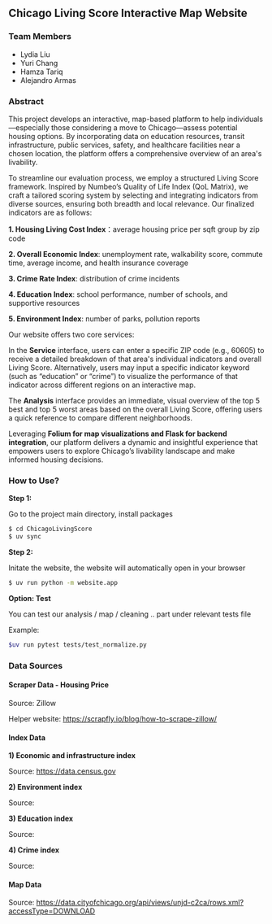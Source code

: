 ## Chicago Living Score Interactive Map Website


### Team Members

- Lydia Liu
- Yuri Chang
- Hamza Tariq
- Alejandro Armas


### Abstract
This project develops an interactive, map-based platform to help individuals—especially those considering a move to Chicago—assess potential housing options. By incorporating data on education resources, transit infrastructure, public services, safety, and healthcare facilities near a chosen location, the platform offers a comprehensive overview of an area's livability.

To streamline our evaluation process, we employ a structured Living Score framework. Inspired by Numbeo’s Quality of Life Index (QoL Matrix), we craft a tailored scoring system by selecting and integrating indicators from diverse sources, ensuring both breadth and local relevance. Our finalized indicators are as follows:

**1. Housing Living Cost Index**：average housing price per sqft group by zip code

**2. Overall Economic Index**: unemployment rate, walkability score, commute time, average income, and health insurance coverage

**3. Crime Rate Index**: distribution of crime incidents

**4. Education Index**: school performance, number of schools, and supportive resources

**5. Environment Index**: number of parks, pollution reports

Our website offers two core services:

In the **Service** interface, users can enter a specific ZIP code (e.g., 60605) to receive a detailed breakdown of that area's individual indicators and overall Living Score. Alternatively, users may input a specific indicator keyword (such as “education” or “crime”) to visualize the performance of that indicator across different regions on an interactive map.

The **Analysis** interface provides an immediate, visual overview of the top 5 best and top 5 worst areas based on the overall Living Score, offering users a quick reference to compare different neighborhoods.

Leveraging **Folium for map visualizations and Flask for backend integration**, our platform delivers a dynamic and insightful experience that empowers users to explore Chicago’s livability landscape and make informed housing decisions.



### How to Use?
**Step 1:**

Go to the project main directory, install packages
```bash
$ cd ChicagoLivingScore
$ uv sync
```


**Step 2:**

Initate the website, the website will automatically open in your browser
```bash
$ uv run python -m website.app
```


**Option: Test**

You can test our analysis / map / cleaning .. part under relevant tests file

Example:
```bash
$uv run pytest tests/test_normalize.py
```



### Data Sources

#### Scraper Data - Housing Price
Source: Zillow

Helper website: https://scrapfly.io/blog/how-to-scrape-zillow/

#### Index Data

**1) Economic and infrastructure index**

Source:  https://data.census.gov

**2) Environment index**

Source:

**3) Education index**

Source:

**4) Crime index**

Source:


#### Map Data

Source: https://data.cityofchicago.org/api/views/unjd-c2ca/rows.xml?accessType=DOWNLOAD



